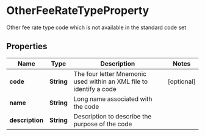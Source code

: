

# OtherFeeRateTypeProperty

Other fee rate type code which is not available in the standard code set

## Properties

| Name | Type | Description | Notes |
|------------ | ------------- | ------------- | -------------|
|**code** | **String** | The four letter Mnemonic used within an XML file to identify a code |  [optional] |
|**name** | **String** | Long name associated with the code |  |
|**description** | **String** | Description to describe the purpose of the code |  |



